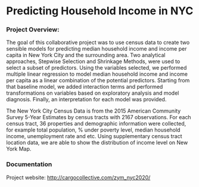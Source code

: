 # Predicting Household Income in NYC 

### Project Overview:
The goal of this collaborative project was to use census data to create two sensible models for predicting median household income and income per capita in New York City and the surrounding area. Two analytical approaches, Stepwise Selection and Shrinkage Methods, were used to select a subset of predictors. Using the variables selected, we performed multiple linear regression to model median household income and income per capita as a linear combination of the potential predictors. Starting from that baseline model, we added interaction terms and performed transformations on variables based on exploratory analysis and model diagnosis. Finally, an interpretation for each model was provided.
					
The New York City Census Data is from the 2015 American Community Survey 5-Year Estimates by census tracts with 2167 observations. For each census tract, 36 properties and demographic information were collected, for example total population, % under poverty level, median household income, unemployment rate and etc. Using supplementary census tract location data, we are able to show the distribution of income level on New York Map.

### Documentation
Project website:
http://cargocollective.com/zym_nyc2020/
